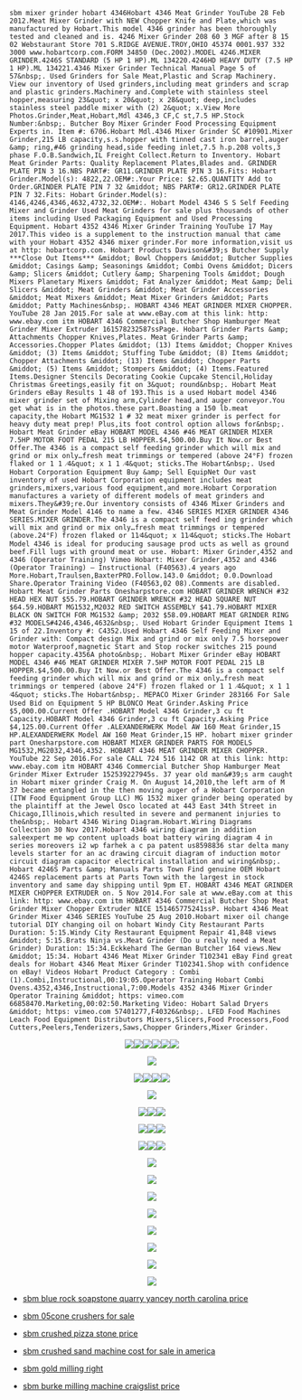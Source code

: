 
```
sbm mixer grinder hobart 4346Hobart 4346 Meat Grinder YouTube 28 Feb 2012.Meat Mixer Grinder with NEW Chopper Knife and Plate,which was manufactured by Hobart.This model 4346 grinder has been thoroughly tested and cleaned and is. 4246 Mixer Grinder 208 60 3 MGF after 8 15 02 Webstaurant Store 701 S.RIDGE AVENUE.TROY,OHIO 45374 0001.937 332 3000 www.hobartcorp.com.FORM 34850 (Dec.2002).MODEL 4246.MIXER GRINDER.4246S STANDARD (5 HP 1 HP).ML 134220.4246HD HEAVY DUTY (7.5 HP 1 HP).ML 134221.4346 Mixer Grinder Technical Manual Page 5 of 57&nbsp;. Used Grinders for Sale Meat,Plastic and Scrap Machinery. View our inventory of Used grinders,including meat grinders and scrap and plastic grinders.Machinery and.Complete with stainless steel hopper,measuring 23&quot; x 20&quot; x 28&quot; deep,includes stainless steel paddle mixer with (2) 2&quot; x.View More Photos.Grinder,Meat,Hobart,Mdl 4346,3 CF,C st,7.5 HP.Stock Number:&nbsp;. Butcher Boy Mixer Grinder Food Processing Equipment Experts in. Item #: 6706.Hobart Mdl.4346 Mixer Grinder SC #10901.Mixer Grinder,215 LB capacity,s.s.hopper with tinned cast iron barrel,auger &amp; ring,#46 grinding head,side feeding inlet,7.5 h.p.208 volts,3 phase F.O.B.Sandwich,IL Freight Collect.Return to Inventory. Hobart Meat Grinder Parts: Quality Replacement Plates,Blades and. GRINDER PLATE PIN 3 16.NBS PART#: GR11.GRINDER PLATE PIN 3 16.Fits: Hobart Grinder.Model(s): 4822,22.OEM#:.Your Price: $2.65.QUANTITY Add to Order.GRINDER PLATE PIN 7 32 &middot; NBS PART#: GR12.GRINDER PLATE PIN 7 32.Fits: Hobart Grinder.Model(s): 4146,4246,4346,4632,4732,32.OEM#:. Hobart Model 4346 S S Self Feeding Mixer and Grinder Used Meat Grinders for sale plus thousands of other items including Used Packaging Equipment and Used Processing Equipment. Hobart 4352 4346 Mixer Grinder Training YouTube 17 May 2017.This video is a supplement to the instruction manual that came with your Hobart 4352 4346 mixer grinder.For more information,visit us at http: hobartcorp.com. Hobart Products Davison&#39;s Butcher Supply ***Close Out Items*** &middot; Bowl Choppers &middot; Butcher Supplies &middot; Casings &amp; Seasonings &middot; Combi Ovens &middot; Dicers &amp; Slicers &middot; Cutlery &amp; Sharpening Tools &middot; Dough Mixers Planetary Mixers &middot; Fat Analyzer &middot; Meat &amp; Deli Slicers &middot; Meat Grinders &middot; Meat Grinder Accessories &middot; Meat Mixers &middot; Meat Mixer Grinders &middot; Parts &middot; Patty Machines&nbsp;. HOBART 4346 MEAT GRINDER MIXER CHOPPER. YouTube 28 Jan 2015.For sale at www.eBay.com at this link: http: www.ebay.com itm HOBART 4346 Commercial Butcher Shop Hamburger Meat Grinder Mixer Extruder 161578232587ssPage. Hobart Grinder Parts &amp; Attachments Chopper Knives,Plates. Meat Grinder Parts &amp; Accessories.Chopper Plates &middot; (13) Items &middot; Chopper Knives &middot; (3) Items &middot; Stuffing Tube &middot; (8) Items &middot; Chopper Attachments &middot; (13) Items &middot; Chopper Parts &middot; (5) Items &middot; Stompers &middot; (4) Items.Featured Items.Designer Stencils Decorating Cookie Cupcake Stencil,Holiday Christmas Greetings,easily fit on 3&quot; round&nbsp;. Hobart Meat Grinders eBay Results 1 48 of 193.This is a used Hobart model 4346 mixer grinder set of Mixing arm,Cylinder head,and auger conveyor.You get what is in the photos.these part.Boasting a 150 lb.meat capacity,the Hobart MG1532 1 # 32 meat mixer grinder is perfect for heavy duty meat prep! Plus,its foot control option allows for&nbsp;. Hobart Meat Grinder eBay HOBART MODEL 4346 #46 MEAT GRINDER MIXER 7.5HP MOTOR FOOT PEDAL 215 LB HOPPER.$4,500.00.Buy It Now.or Best Offer.The 4346 is a compact self feeding grinder which will mix and grind or mix only…fresh meat trimmings or tempered (above 24°F) frozen flaked or 1 1 ⁄4&quot; x 1 1 ⁄4&quot; sticks.The Hobart&nbsp;. Used Hobart Corporation Equipment Buy &amp; Sell EquipNet Our vast inventory of used Hobart Corporation equipment includes meat grinders,mixers,various food equipment,and more.Hobart Corporation manufactures a variety of different models of meat grinders and mixers.They&#39;re.Our inventory consists of 4346 Mixer Grinders and Meat Grinder Model 4146 to name a few. 4346 SERIES MIXER GRINDER 4346 SERIES.MIXER GRINDER.The 4346 is a compact self feed ing grinder which will mix and grind or mix only…fresh meat trimmings or tempered (above.24°F) frozen flaked or 11⁄4&quot; x 11⁄4&quot; sticks.The Hobart Model 4346 is ideal for producing sausage prod ucts as well as ground beef.Fill lugs with ground meat or use. Hobart: Mixer Grinder,4352 and 4346 (Operator Training) Vimeo Hobart: Mixer Grinder,4352 and 4346 (Operator Training) — Instructional (F40563).4 years ago More.Hobart,Traulsen,BaxterPRO.Follow.143.0 &middot; 0.0.Download Share.Operator Training Video (F40563,02 08).Comments are disabled. Hobart Meat Grinder Parts Onesharpstore.com HOBART GRINDER WRENCH #32 HEAD HEX NUT $55.79.HOBART GRINDER WRENCH #32 HEAD SQUARE NUT $64.59.HOBART MG1532,M2032 RED SWITCH ASSEMBLY $41.79.HOBART MIXER BLACK ON SWITCH FOR MG1532 &amp; 2032 $58.09.HOBART MEAT GRINDER RING #32 MODELS#4246,4346,4632&nbsp;. Used Hobart Grinder Equipment Items 1 15 of 22.Inventory #: C4352.Used Hobart 4346 Self Feeding Mixer and Grinder with: Compact design Mix and grind or mix only 7.5 horsepower motor Waterproof,magnetic Start and Stop rocker switches 215 pound hopper capacity.4356A photo&nbsp;. Hobart Mixer Grinder eBay HOBART MODEL 4346 #46 MEAT GRINDER MIXER 7.5HP MOTOR FOOT PEDAL 215 LB HOPPER.$4,500.00.Buy It Now.or Best Offer.The 4346 is a compact self feeding grinder which will mix and grind or mix only…fresh meat trimmings or tempered (above 24°F) frozen flaked or 1 1 ⁄4&quot; x 1 1 ⁄4&quot; sticks.The Hobart&nbsp;. MEPACO Mixer Grinder 283166 For Sale Used Bid on Equipment 5 HP BLONCO Meat Grinder.Asking Price $5,000.00.Current Offer .HOBART Model 4346 Grinder,3 cu ft Capacity.HOBART Model 4346 Grinder,3 cu ft Capacity.Asking Price $4,125.00.Current Offer .ALEXANDERWERK Model AW 160 Meat Grinder,15 HP.ALEXANDERWERK Model AW 160 Meat Grinder,15 HP. hobart mixer grinder part Onesharpstore.com HOBART MIXER GRINDER PARTS FOR MODELS MG1532,MG2032,4346,4352. HOBART 4346 MEAT GRINDER MIXER CHOPPER. YouTube 22 Sep 2016.For sale CALL 724 516 1142 OR at this link: http: www.ebay.com itm HOBART 4346 Commercial Butcher Shop Hamburger Meat Grinder Mixer Extruder 152539227945s. 37 year old man&#39;s arm caught in Hobart mixer grinder Craig M. On August 14,2010,the left arm of M 37 became entangled in the then moving auger of a Hobart Corporation (ITW Food Equipment Group LLC) MG 1532 mixer grinder being operated by the plaintiff at the Jewel Osco located at 443 East 34th Street in Chicago,Illinois,which resulted in severe and permanent injuries to the&nbsp;. Hobart 4346 Wiring Diagram.Hobart.Wiring Diagrams Collection 30 Nov 2017.Hobart 4346 wiring diagram in addition saleexpert me wp content uploads boat battery wiring diagram 4 in series moreovers i2 wp farhek a c pa patent us8598836 star delta many levels starter for an ac drawing circuit diagram of induction motor circuit diagram capacitor electrical installation and wiring&nbsp;. Hobart 4246S Parts &amp; Manuals Parts Town Find genuine OEM Hobart 4246S replacement parts at Parts Town with the largest in stock inventory and same day shipping until 9pm ET. HOBART 4346 MEAT GRINDER MIXER CHOPPER EXTRUDER on. 5 Nov 2014.For sale at www.eBay.com at this link: http: www.ebay.com itm HOBART 4346 Commercial Butcher Shop Meat Grinder Mixer Chopper Extruder NICE 151465775241ssP. Hobart 4346 Meat Grinder Mixer 4346 SERIES YouTube 25 Aug 2010.Hobart mixer oil change tutorial DIY changing oil on hobart Windy City Restaurant Parts Duration: 5:15.Windy City Restaurant Equipment Repair 41,848 views &middot; 5:15.Brats Ninja vs.Meat Grinder (Do u really need a Meat Grinder) Duration: 15:34.Eckkehard The German Butcher 164 views.New &middot; 15:34. Hobart 4346 Meat Mixer Grinder T102341 eBay Find great deals for Hobart 4346 Meat Mixer Grinder T102341.Shop with confidence on eBay! Videos Hobart Product Category : Combi (1).Combi,Instructional,00:19:05.Operator Training Hobart Combi Ovens.4352,4346,Instructional,7:00.Models 4352 4346 Mixer Grinder Operator Training &middot; https: vimeo.com 66858470.Marketing,00:02:50.Marketing Video: Hobart Salad Dryers &middot; https: vimeo.com 57401277,F40326&nbsp;. LFED Food Machines Leach Food Equipment Distributors Mixers,Slicers,Food Processors,Food Cutters,Peelers,Tenderizers,Saws,Chopper Grinders,Mixer Grinder. 
```

<div align="center">
  
<a rel="nofollow" href="https://m.shibang-china.com?f=github&k=sbm+mixer+grinder+hobart+4346"><img src="https://static.shibang-china.com/en/l.png"></a><img src="https://static.shibang-china.com/en/hw.png"><a rel="nofollow" href="https://m.shibang-china.com/product/?f=github&k=sbm+mixer+grinder+hobart+4346"><img src="https://static.shibang-china.com/en/p.png"></a><a rel="nofollow" href="https://m.shibang-china.com/cases/?f=github&k=sbm+mixer+grinder+hobart+4346"><img src="https://static.shibang-china.com/en/c.png"></a><a rel="nofollow" href="https://m.shibang-china.com/news/?f=github&k=sbm+mixer+grinder+hobart+4346"><img src="https://static.shibang-china.com/en/n.png"></a><a rel="nofollow" href="https://m.shibang-china.com?f=github&k=sbm+mixer+grinder+hobart+4346"><img src="https://static.shibang-china.com/en/m.png"></a>

<a rel="nofollow" href="https://m.shibang-china.com/product/?f=github&k=sbm+mixer+grinder+hobart+4346"><img src="https://static.shibang-china.com/en/b.jpg"></a>
  
<a rel="nofollow" href="https://m.shibang-china.com/solution-aggregate.html?f=github&k=sbm+mixer+grinder+hobart+4346"><img src="https://static.shibang-china.com/en/a.jpg"></a><a rel="nofollow" href="https://m.shibang-china.com/solution-mine.html?f=github&k=sbm+mixer+grinder+hobart+4346"><img src="https://static.shibang-china.com/en/m.jpg"></a><a rel="nofollow" href="https://m.shibang-china.com/solution-mill.html?f=github&k=sbm+mixer+grinder+hobart+4346"><img src="https://static.shibang-china.com/en/g.jpg"></a><a rel="nofollow" href="https://m.shibang-china.com/solution-epc.html?f=github&k=sbm+mixer+grinder+hobart+4346"><img src="https://static.shibang-china.com/en/e.jpg"></a>

<a rel="nofollow" href="https://m.shibang-china.com/product/?f=github&k=sbm+mixer+grinder+hobart+4346"><img src="https://static.shibang-china.com/en/a-p.png"></a>

<a rel="nofollow" href="https://m.shibang-china.com/product/crusher/c6x.html?f=github&k=sbm+mixer+grinder+hobart+4346"><img src="https://static.shibang-china.com/en/j.jpg"></a><a rel="nofollow" href="https://m.shibang-china.com/product/crusher/ci5x.html?f=github&k=sbm+mixer+grinder+hobart+4346"><img src="https://static.shibang-china.com/en/i.jpg"></a><a rel="nofollow" href="https://m.shibang-china.com/product/crusher/hst.html?f=github&k=sbm+mixer+grinder+hobart+4346"><img src="https://static.shibang-china.com/en/c.jpg"></a>

<a rel="nofollow" href="https://m.shibang-china.com/product/mill/mtw.html?f=github&k=sbm+mixer+grinder+hobart+4346"><img src="https://static.shibang-china.com/en/mtw.jpg"></a><a rel="nofollow" href="https://m.shibang-china.com/product/mill/scm.html?f=github&k=sbm+mixer+grinder+hobart+4346"><img src="https://static.shibang-china.com/en/scm.jpg"></a><a rel="nofollow" href="https://m.shibang-china.com/product/mill/lm.html?f=github&k=sbm+mixer+grinder+hobart+4346"><img src="https://static.shibang-china.com/en/lm.jpg"></a>

<a rel="nofollow" href="https://m.shibang-china.com/product/sand/vsi6x.html?f=github&k=sbm+mixer+grinder+hobart+4346"><img src="https://static.shibang-china.com/en/6x.jpg"></a><a rel="nofollow" href="https://m.shibang-china.com/product/sand/vu.html?f=github&k=sbm+mixer+grinder+hobart+4346"><img src="https://static.shibang-china.com/en/vu.jpg"></a><a rel="nofollow" href="https://m.shibang-china.com/product/mobile/klun.html?f=github&k=sbm+mixer+grinder+hobart+4346"><img src="https://static.shibang-china.com/en/k.jpg"></a>

<a rel="nofollow" href="https://m.shibang-china.com/cases/?f=github&k=sbm+mixer+grinder+hobart+4346"><img src="https://static.shibang-china.com/en/case.png"></a>

<a rel="nofollow" href="https://m.shibang-china.com/cases/aggregate/202.html?f=github&k=sbm+mixer+grinder+hobart+4346"><img src="https://static.shibang-china.com/en/c-1.jpg"></a>

<a rel="nofollow" href="https://m.shibang-china.com/cases/aggregate/203.html?f=github&k=sbm+mixer+grinder+hobart+4346"><img src="https://static.shibang-china.com/en/c-2.jpg"></a>

<a rel="nofollow" href="https://m.shibang-china.com/cases/mill/123.html?f=github&k=sbm+mixer+grinder+hobart+4346"><img src="https://static.shibang-china.com/en/c-3.jpg"></a>

<a rel="nofollow" href="https://m.shibang-china.com/contact_us.html?f=github&k=sbm+mixer+grinder+hobart+4346"><img src="https://static.shibang-china.com/en/contact.png"></a>

<a rel="nofollow" href="https://swt.shibang-china.com/?f=github&k=sbm+mixer+grinder+hobart+4346"><img src="https://static.shibang-china.com/en/chat.png"></a>

<a rel="nofollow" href="https://whatsapp.shibangsoft.com/WhatsApp.php?f=github&k=sbm+mixer+grinder+hobart+4346"><img src="https://static.shibang-china.com/en/whatsapp.png"></a>

<a rel="nofollow" href="https://m.shibang-china.com/?f=github&k=sbm+mixer+grinder+hobart+4346"><img src="https://static.shibang-china.com/en/website.png"></a>

</div>


* [sbm blue rock soapstone quarry yancey north carolina price](sbm%20blue%20rock%20soapstone%20quarry%20yancey%20north%20carolina%20price.md)

* [sbm 05cone crushers for sale](sbm%2005cone%20crushers%20for%20sale.md)

* [sbm crushed pizza stone price](sbm%20crushed%20pizza%20stone%20price.md)

* [sbm crushed sand machine cost for sale in america](sbm%20crushed%20sand%20machine%20cost%20for%20sale%20in%20america.md)

* [sbm gold milling right](sbm%20gold%20milling%20right.md)

* [sbm burke milling machine craigslist price](sbm%20burke%20milling%20machine%20craigslist%20price.md)